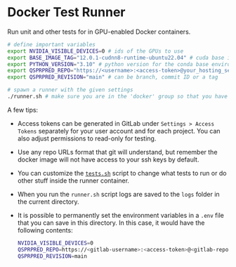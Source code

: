 # Docker Test Runner

Run unit and other tests for in GPU-enabled Docker containers.

```bash
# define important variables
export NVIDIA_VISIBLE_DEVICES=0 # ids of the GPUs to use
export BASE_IMAGE_TAG="12.0.1-cudnn8-runtime-ubuntu22.04" # cuda base image tag, translated to nvidia/cuda:12.0.1-cudnn8-runtime-ubuntu22.04
export PYTHON_VERSION="3.10" # python version for the conda base environment
export QSPRPRED_REPO="https://<username>:<access-token>@your_hosting_service.com/QSPRpred.git"
export QSPRPRED_REVISION="main" # can be branch, commit ID or a tag

# spawn a runner with the given settings
./runner.sh # make sure you are in the 'docker' group so that you have correct permissions
```

A few tips:

- Access tokens can be generated in GitLab under `Settings > Access Tokens` separately
  for your user account and for each project. You can also adjust permissions to
  read-only for testing.
- Use any repo URLs format that git will understand, but remember the docker image will
  not have access to your ssh keys by default.
- You can customize the [`tests.sh`](./tests.sh) script to change what tests to run or
  do other stuff inside the runner container.
- When you run the `runner.sh` script logs are saved to the `logs` folder in the current
  directory.
- It is possible to permanently set the environment variables in a `.env` file that you
  can save in this directory. In this case, it would have the following contents:

    ```bash
    NVIDIA_VISIBLE_DEVICES=0
    QSPRPRED_REPO=https://<gitlab-username>:<access-token>@<gitlab-repo-url>
    QSPRPRED_REVISION=main
    ```